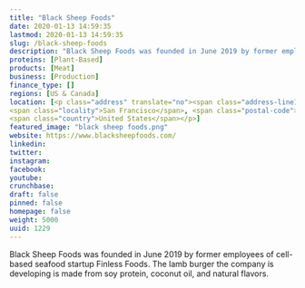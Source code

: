 ```yaml
---
title: "Black Sheep Foods"
date: 2020-01-13 14:59:35
lastmod: 2020-01-13 14:59:35
slug: /black-sheep-foods
description: "Black Sheep Foods was founded in June 2019 by former employees of cell-based seafood startup Finless Foods. The lamb burger the company is developing is made from soy protein, coconut oil, and natural flavors."
proteins: [Plant-Based]
products: [Meat]
business: [Production]
finance_type: []
regions: [US & Canada]
location: [<p class="address" translate="no"><span class="address-line1">Market Street</span><br>
<span class="locality">San Francisco</span>, <span class="postal-code">94102</span><br>
<span class="country">United States</span></p>]
featured_image: "black sheep foods.png"
website: https://www.blacksheepfoods.com/
linkedin: 
twitter: 
instagram: 
facebook: 
youtube: 
crunchbase: 
draft: false
pinned: false
homepage: false
weight: 5000
uuid: 1229
---
```

Black Sheep Foods was founded in June 2019 by former employees of cell-based seafood startup Finless Foods. The lamb burger the company is developing is made from soy protein, coconut oil, and natural flavors.
